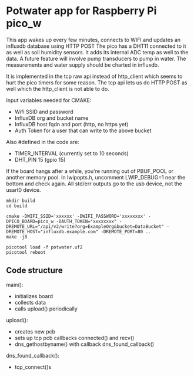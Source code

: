 # Potwater app for Raspberry Pi pico_w

This app wakes up every few minutes, connects to WIFI and updates an influxdb database using HTTP POST
The pico has a DHT11 connected to it as well as soil humidity sensors.
It adds its internal ADC temp as well to the data.
A future feature will involve pump transducers to pump in water.
The measurements and water supply should be charted in influxdb.

It is implemented in the tcp raw api instead of http_client which seems to hurt the pico timers for some reason.
The tcp api lets us do HTTP POST as well which the http_client is not able to do.

Input variables needed for CMAKE:
- Wifi SSID and password
- InfluxDB org and bucket name
- InfluxDB host fqdn and port (http, no https yet)
- Auth Token for a user that can write to the above bucket

Also #defined in the code are:
- TIMER_INTERVAL (currently set to 10 seconds)
- DHT_PIN 15 (gpio 15)


If the board hangs after a while, you're running out of PBUF_POOL or another memory pool.
In lwipopts.h, uncomment LWIP_DEBUG=1 near the bottom and check again.
All std/err outputs go to the usb device, not the usart0 device.

```
mkdir build
cd build

cmake -DWIFI_SSID='xxxxxx' -DWIFI_PASSWORD='xxxxxxxx' -DPICO_BOARD=pico_w -DAUTH_TOKEN="xxxxxxxx" -DREMOTE_URL="/api/v2/write?org=ExampleOrg&bucket=DataBucket" -DREMOTE_HOST="influxdb.example.com" -DREMOTE_PORT=80 ..
make -j8

picotool load -f potwater.uf2
picotool reboot
```


## Code structure

main():
- initializes board
- collects data
- calls upload() periodically

upload():
- creates new pcb
- sets up tcp pcb callbacks connected() and recv()
- dns_gethostbyname() with callback dns_found_callback()

dns_found_callback():
- tcp_connect()s

<COMPLETE THIS>
